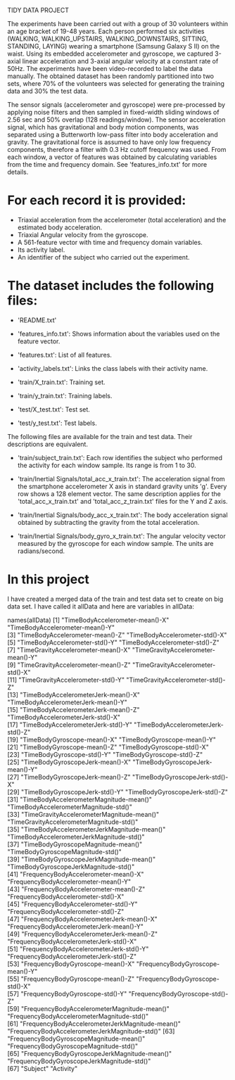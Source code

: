 TIDY DATA PROJECT

The experiments have been carried out with a group of 30 volunteers within an age bracket of 19-48 years. Each person performed six activities (WALKING, WALKING_UPSTAIRS, WALKING_DOWNSTAIRS, SITTING, STANDING, LAYING) wearing a smartphone (Samsung Galaxy S II) on the waist. Using its embedded accelerometer and gyroscope, we captured 3-axial linear acceleration and 3-axial angular velocity at a constant rate of 50Hz. The experiments have been video-recorded to label the data manually. The obtained dataset has been randomly partitioned into two sets, where 70% of the volunteers was selected for generating the training data and 30% the test data. 

The sensor signals (accelerometer and gyroscope) were pre-processed by applying noise filters and then sampled in fixed-width sliding windows of 2.56 sec and 50% overlap (128 readings/window). The sensor acceleration signal, which has gravitational and body motion components, was separated using a Butterworth low-pass filter into body acceleration and gravity. The gravitational force is assumed to have only low frequency components, therefore a filter with 0.3 Hz cutoff frequency was used. From each window, a vector of features was obtained by calculating variables from the time and frequency domain. See 'features_info.txt' for more details. 

For each record it is provided:
======================================

- Triaxial acceleration from the accelerometer (total acceleration) and the estimated body acceleration.
- Triaxial Angular velocity from the gyroscope. 
- A 561-feature vector with time and frequency domain variables. 
- Its activity label. 
- An identifier of the subject who carried out the experiment.

The dataset includes the following files:
=========================================

- 'README.txt'

- 'features_info.txt': Shows information about the variables used on the feature vector.

- 'features.txt': List of all features.

- 'activity_labels.txt': Links the class labels with their activity name.

- 'train/X_train.txt': Training set.

- 'train/y_train.txt': Training labels.

- 'test/X_test.txt': Test set.

- 'test/y_test.txt': Test labels.

The following files are available for the train and test data. Their descriptions are equivalent. 

- 'train/subject_train.txt': Each row identifies the subject who performed the activity for each window sample. Its range is from 1 to 30. 

- 'train/Inertial Signals/total_acc_x_train.txt': The acceleration signal from the smartphone accelerometer X axis in standard gravity units 'g'. Every row shows a 128 element vector. The same description applies for the 'total_acc_x_train.txt' and 'total_acc_z_train.txt' files for the Y and Z axis. 

- 'train/Inertial Signals/body_acc_x_train.txt': The body acceleration signal obtained by subtracting the gravity from the total acceleration. 

- 'train/Inertial Signals/body_gyro_x_train.txt': The angular velocity vector measured by the gyroscope for each window sample. The units are radians/second. 
 
In this project
=========================================
I have created a merged data of the train and test data set to create on big data set. I have called it allData and here are variables in allData:

names(allData)
 [1] "TimeBodyAccelerometer-mean()-X"                 "TimeBodyAccelerometer-mean()-Y"                
 [3] "TimeBodyAccelerometer-mean()-Z"                 "TimeBodyAccelerometer-std()-X"                 
 [5] "TimeBodyAccelerometer-std()-Y"                  "TimeBodyAccelerometer-std()-Z"                 
 [7] "TimeGravityAccelerometer-mean()-X"              "TimeGravityAccelerometer-mean()-Y"             
 [9] "TimeGravityAccelerometer-mean()-Z"              "TimeGravityAccelerometer-std()-X"              
[11] "TimeGravityAccelerometer-std()-Y"               "TimeGravityAccelerometer-std()-Z"              
[13] "TimeBodyAccelerometerJerk-mean()-X"             "TimeBodyAccelerometerJerk-mean()-Y"            
[15] "TimeBodyAccelerometerJerk-mean()-Z"             "TimeBodyAccelerometerJerk-std()-X"             
[17] "TimeBodyAccelerometerJerk-std()-Y"              "TimeBodyAccelerometerJerk-std()-Z"             
[19] "TimeBodyGyroscope-mean()-X"                     "TimeBodyGyroscope-mean()-Y"                    
[21] "TimeBodyGyroscope-mean()-Z"                     "TimeBodyGyroscope-std()-X"                     
[23] "TimeBodyGyroscope-std()-Y"                      "TimeBodyGyroscope-std()-Z"                     
[25] "TimeBodyGyroscopeJerk-mean()-X"                 "TimeBodyGyroscopeJerk-mean()-Y"                
[27] "TimeBodyGyroscopeJerk-mean()-Z"                 "TimeBodyGyroscopeJerk-std()-X"                 
[29] "TimeBodyGyroscopeJerk-std()-Y"                  "TimeBodyGyroscopeJerk-std()-Z"                 
[31] "TimeBodyAccelerometerMagnitude-mean()"          "TimeBodyAccelerometerMagnitude-std()"          
[33] "TimeGravityAccelerometerMagnitude-mean()"       "TimeGravityAccelerometerMagnitude-std()"       
[35] "TimeBodyAccelerometerJerkMagnitude-mean()"      "TimeBodyAccelerometerJerkMagnitude-std()"      
[37] "TimeBodyGyroscopeMagnitude-mean()"              "TimeBodyGyroscopeMagnitude-std()"              
[39] "TimeBodyGyroscopeJerkMagnitude-mean()"          "TimeBodyGyroscopeJerkMagnitude-std()"          
[41] "FrequencyBodyAccelerometer-mean()-X"            "FrequencyBodyAccelerometer-mean()-Y"           
[43] "FrequencyBodyAccelerometer-mean()-Z"            "FrequencyBodyAccelerometer-std()-X"            
[45] "FrequencyBodyAccelerometer-std()-Y"             "FrequencyBodyAccelerometer-std()-Z"            
[47] "FrequencyBodyAccelerometerJerk-mean()-X"        "FrequencyBodyAccelerometerJerk-mean()-Y"       
[49] "FrequencyBodyAccelerometerJerk-mean()-Z"        "FrequencyBodyAccelerometerJerk-std()-X"        
[51] "FrequencyBodyAccelerometerJerk-std()-Y"         "FrequencyBodyAccelerometerJerk-std()-Z"        
[53] "FrequencyBodyGyroscope-mean()-X"                "FrequencyBodyGyroscope-mean()-Y"               
[55] "FrequencyBodyGyroscope-mean()-Z"                "FrequencyBodyGyroscope-std()-X"                
[57] "FrequencyBodyGyroscope-std()-Y"                 "FrequencyBodyGyroscope-std()-Z"                
[59] "FrequencyBodyAccelerometerMagnitude-mean()"     "FrequencyBodyAccelerometerMagnitude-std()"     
[61] "FrequencyBodyAccelerometerJerkMagnitude-mean()" "FrequencyBodyAccelerometerJerkMagnitude-std()" 
[63] "FrequencyBodyGyroscopeMagnitude-mean()"         "FrequencyBodyGyroscopeMagnitude-std()"         
[65] "FrequencyBodyGyroscopeJerkMagnitude-mean()"     "FrequencyBodyGyroscopeJerkMagnitude-std()"     
[67] "Subject"                                        "Activity"
